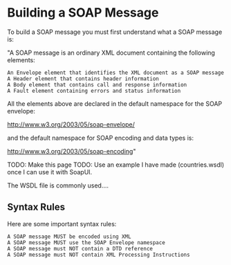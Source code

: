 # Building a SOAP Message

To build a SOAP message you must first understand what a SOAP message is:

"A SOAP message is an ordinary XML document containing the following elements:

    An Envelope element that identifies the XML document as a SOAP message
    A Header element that contains header information
    A Body element that contains call and response information
    A Fault element containing errors and status information

All the elements above are declared in the default namespace for the SOAP envelope:

http://www.w3.org/2003/05/soap-envelope/

and the default namespace for SOAP encoding and data types is:

http://www.w3.org/2003/05/soap-encoding"







TODO: Make this page
TODO: Use an example I have made (countries.wsdl) once I can use it with SoapUI.








The WSDL file is commonly used....

## Syntax Rules

Here are some important syntax rules:

    A SOAP message MUST be encoded using XML
    A SOAP message MUST use the SOAP Envelope namespace
    A SOAP message must NOT contain a DTD reference
    A SOAP message must NOT contain XML Processing Instructions

